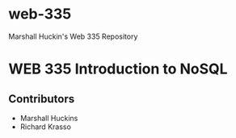 # web-335
Marshall Huckin's Web 335 Repository

<h1>WEB 335 Introduction to NoSQL</h1>
<h2>Contributors</h2>
<ul>
    <li>Marshall Huckins</li>
    <li>Richard Krasso</li>
</ul>
